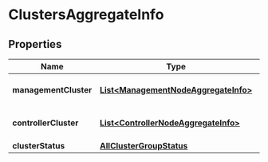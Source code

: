 # ClustersAggregateInfo

## Properties
Name | Type | Description | Notes
------------ | ------------- | ------------- | -------------
**managementCluster** | [**List&lt;ManagementNodeAggregateInfo&gt;**](ManagementNodeAggregateInfo.md) | Array of Management Nodes | 
**controllerCluster** | [**List&lt;ControllerNodeAggregateInfo&gt;**](ControllerNodeAggregateInfo.md) | Array of Controller Nodes | 
**clusterStatus** | [**AllClusterGroupStatus**](AllClusterGroupStatus.md) |  |  [optional]
